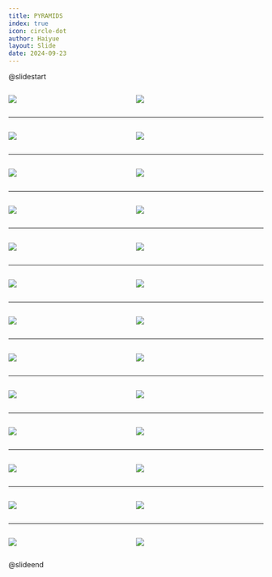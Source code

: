 ```yaml
---
title: PYRAMIDS
index: true
icon: circle-dot
author: Haiyue
layout: Slide
date: 2024-09-23
---
```

 
@slidestart

<div style="display:flex">
<div style="flex:1">

![](/reading/english/Level-V/PYRAMIDS/001.webp)
</div>
<div style="flex:1">

![](/reading/english/Level-V/PYRAMIDS/002.webp)
</div>
</div>

---

<div style="display:flex">
<div style="flex:1">

![](/reading/english/Level-V/PYRAMIDS/003.webp)
</div>
<div style="flex:1">

![](/reading/english/Level-V/PYRAMIDS/004.webp)
</div>
</div>

---

<div style="display:flex">
<div style="flex:1">

![](/reading/english/Level-V/PYRAMIDS/005.webp)
</div>
<div style="flex:1">

![](/reading/english/Level-V/PYRAMIDS/006.webp)
</div>
</div>

---

<div style="display:flex">
<div style="flex:1">

![](/reading/english/Level-V/PYRAMIDS/007.webp)
</div>
<div style="flex:1">

![](/reading/english/Level-V/PYRAMIDS/008.webp)
</div>
</div>

---

<div style="display:flex">
<div style="flex:1">

![](/reading/english/Level-V/PYRAMIDS/009.webp)
</div>
<div style="flex:1">

![](/reading/english/Level-V/PYRAMIDS/010.webp)
</div>
</div>

---

<div style="display:flex">
<div style="flex:1">

![](/reading/english/Level-V/PYRAMIDS/011.webp)
</div>
<div style="flex:1">

![](/reading/english/Level-V/PYRAMIDS/012.webp)
</div>
</div>

---

<div style="display:flex">
<div style="flex:1">

![](/reading/english/Level-V/PYRAMIDS/013.webp)
</div>
<div style="flex:1">

![](/reading/english/Level-V/PYRAMIDS/014.webp)
</div>
</div>

---

<div style="display:flex">
<div style="flex:1">

![](/reading/english/Level-V/PYRAMIDS/015.webp)
</div>
<div style="flex:1">

![](/reading/english/Level-V/PYRAMIDS/016.webp)
</div>
</div>

---

<div style="display:flex">
<div style="flex:1">

![](/reading/english/Level-V/PYRAMIDS/017.webp)
</div>
<div style="flex:1">

![](/reading/english/Level-V/PYRAMIDS/018.webp)
</div>
</div>

---

<div style="display:flex">
<div style="flex:1">

![](/reading/english/Level-V/PYRAMIDS/019.webp)
</div>
<div style="flex:1">

![](/reading/english/Level-V/PYRAMIDS/020.webp)
</div>
</div>

---

<div style="display:flex">
<div style="flex:1">

![](/reading/english/Level-V/PYRAMIDS/021.webp)
</div>
<div style="flex:1">

![](/reading/english/Level-V/PYRAMIDS/022.webp)
</div>
</div>

---

<div style="display:flex">
<div style="flex:1">

![](/reading/english/Level-V/PYRAMIDS/023.webp)
</div>
<div style="flex:1">

![](/reading/english/Level-V/PYRAMIDS/024.webp)
</div>
</div>

---

<div style="display:flex">
<div style="flex:1">

![](/reading/english/Level-V/PYRAMIDS/025.webp)
</div>
<div style="flex:1">

![](/reading/english/Level-V/PYRAMIDS/026.webp)
</div>
</div>

@slideend
